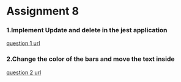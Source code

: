 # Assignment 8

### 1.Implement Update and delete in the jest application
[question 1 url](https://github.com/lxw8502/jestDomes)

### 2.Change the color of the bars and move the text inside

[question 2 url](./question2.html)